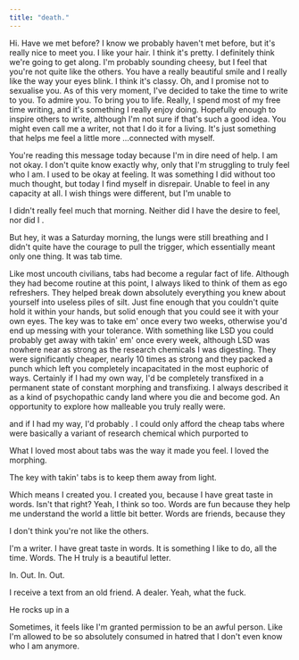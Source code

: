 ```yaml
---
title: "death."
---
```


<!-- Sadness monologue -->

Hi. Have we met before? I know we probably haven't met before, but it's really nice to meet you. I like your hair. I think it's pretty. I definitely think we're going to get along. I'm probably sounding cheesy, but I feel that you're not quite like the others. You have a really beautiful smile and I really like the way your eyes blink. I think it's classy. Oh, and I promise not to sexualise you. As of this very moment, I've decided to take the time to write to you. To admire you. To bring you to life. Really, I spend most of my free time writing, and it's something I really enjoy doing. Hopefully enough to inspire others to write, although I'm not sure if that's such a good idea. You might even call me a writer, not that I do it for a living. It's just something that helps me feel a little more ...connected with myself.

You're reading this message today because I'm in dire need of help. I am not okay. I don't quite know exactly why, only that I'm struggling to truly feel who I am. I used to be okay at feeling. It was something I did without too much thought, but today I find myself in disrepair. Unable to feel in any capacity at all. I wish things were different, but I'm unable to

I didn't really feel much that morning. Neither did I have the desire to feel, nor did I .

But hey, it was a Saturday morning, the lungs were still breathing and I didn't quite have the courage to pull the trigger,  which essentially meant only one thing. It was tab time.

<!-- Describe the tabs, and the relationship with drugs. -->

Like most uncouth civilians, tabs had become a regular fact of life. Although they had become routine at this point, I always liked to think of them as ego refreshers. They helped break down absolutely everything you knew about yourself into useless piles of silt. Just fine enough that you couldn't quite hold it within your hands, but solid enough that you could see it with your own eyes. The key was to take em' once every two weeks, otherwise you'd end up messing with your tolerance. With something like LSD you could probably get away with takin' em' once every week, although LSD was nowhere near as strong as the research chemicals I was digesting. They were significantly cheaper, nearly 10 times as strong and they packed a punch which left you completely incapacitated in the most euphoric of ways. Certainly if I had my own way, I'd be completely transfixed in a permanent state of constant morphing and transfixing. I always described it as a kind of psychopathic candy land where you die and become god. An opportunity to explore how malleable you truly really were.

 and if I had my way, I'd probably . I could only afford the cheap tabs where were basically a variant of research chemical which purported to

What I loved most about tabs was the way it made you feel. I loved the morphing.


The key with takin' tabs is to keep them away from light.




 Which means I created you. I created you, because I have great taste in words. Isn't that right? Yeah, I think so too. Words are fun because they help me understand the world a little bit better. Words are friends, because they

I don't think you're not like the others.


 I'm a writer. I have great taste in words. It is something I like to do, all the time. Words. The H truly is a beautiful letter.


In. Out. In. Out.




<!-- Hang out with a bad person. -->

I receive a text from an old friend. A dealer. Yeah, what the fuck.

He rocks up in a


<!--  -->


Sometimes, it feels like I'm granted permission to be an awful person. Like I'm allowed to be so absolutely consumed in hatred that I don't even know who I am anymore.
